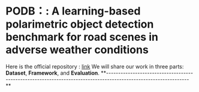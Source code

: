# PODB：: A learning-based polarimetric object detection benchmark for road scenes in adverse weather conditions
Here is the official repository : [link](https://github.com/zhuz-bit/PODB/tree/main)
We will share our work in three parts: **Dataset**, **Framework**, and **Evaluation**.
**----------------------------------------------------------------------------------------------------------------
**
